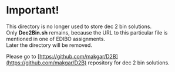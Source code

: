 # Important!

This directory is no longer used to store dec 2 bin solutions.  
Only **Dec2Bin.sh** remains, because the URL to this particular file is mentioned in one of EDIBO assignments.  
Later the directory will be removed.  

Please go to [https://github.com/makgar/D2B](https://github.com/makgar/D2B) repository for dec 2 bin solutions.  